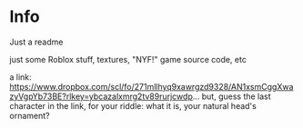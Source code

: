 # Info
Just a readme


just some Roblox stuff, textures, "NYF!" game source code, etc


a link: https://www.dropbox.com/scl/fo/271mllhyq9xawrgzd9328/AN1xsmCggXwazyVgpYb73BE?rlkey=ybcazalxmrg2tv89rurjcwdp...  but, guess the last character in the link, for your riddle: what it is, your natural head's ornament?
